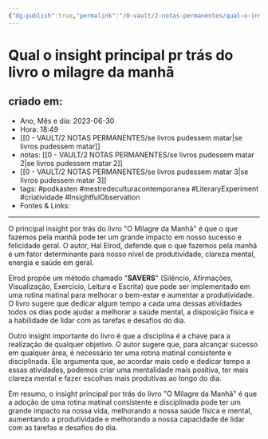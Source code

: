 ```yaml
---
{"dg-publish":true,"permalink":"/0-vault/2-notas-permanentes/qual-o-insight-principal-pr-tras-do-livro-o-milagre-da-manha/","tags":["permanente","podkasten","mestredeculturacontemporanea","LiteraryExperiment","criatividade","InsightfulObservation"],"dgHomeLink":true,"dgShowLocalGraph":true,"dgShowFileTree":true,"dgEnableSearch":true,"noteIcon":""}
---
```


# Qual o insight principal pr trás do livro o milagre da manhã

## criado em: 
-  Ano, Mês e dia: 2023-06-30
- Hora: 18:49
- [[0 - VAULT/2 NOTAS PERMANENTES/se livros pudessem matar\|se livros pudessem matar]]
- notas: [[0 - VAULT/2 NOTAS PERMANENTES/se livros pudessem matar 2\|se livros pudessem matar 2]]
- [[0 - VAULT/2 NOTAS PERMANENTES/se livros pudessem matar 3\|se livros pudessem matar 3]]
- tags: #podkasten #mestredeculturacontemporanea #LiteraryExperiment #criatividade #InsightfulObservation 
- Fontes & Links: 
---


O principal insight por trás do livro "O Milagre da Manhã" é que o que fazemos pela manhã pode ter um grande impacto em nosso sucesso e felicidade geral. O autor, Hal Elrod, defende que o que fazemos pela manhã é um fator determinante para nosso nível de produtividade, clareza mental, energia e saúde em geral.

Elrod propõe um método chamado "**SAVERS**" (Silêncio, Afirmações, Visualização, Exercício, Leitura e Escrita) que pode ser implementado em uma rotina matinal para melhorar o bem-estar e aumentar a produtividade. O livro sugere que dedicar algum tempo a cada uma dessas atividades todos os dias pode ajudar a melhorar a saúde mental, a disposição física e a habilidade de lidar com as tarefas e desafios do dia.

Outro insight importante do livro é que a disciplina é a chave para a realização de qualquer objetivo. O autor sugere que, para alcançar sucesso em qualquer área, é necessário ter uma rotina matinal consistente e disciplinada. Ele argumenta que, ao acordar mais cedo e dedicar tempo a essas atividades, podemos criar uma mentalidade mais positiva, ter mais clareza mental e fazer escolhas mais produtivas ao longo do dia.

Em resumo, o insight principal por trás do livro "O Milagre da Manhã" é que a adoção de uma rotina matinal consistente e disciplinada pode ter um grande impacto na nossa vida, melhorando a nossa saúde física e mental, aumentando a produtividade e melhorando a nossa capacidade de lidar com as tarefas e desafios do dia.